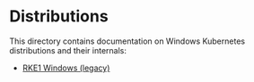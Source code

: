 # Distributions

This directory contains documentation on Windows Kubernetes distributions and their internals:

- [RKE1 Windows (legacy)](./rke1_windows.md)
